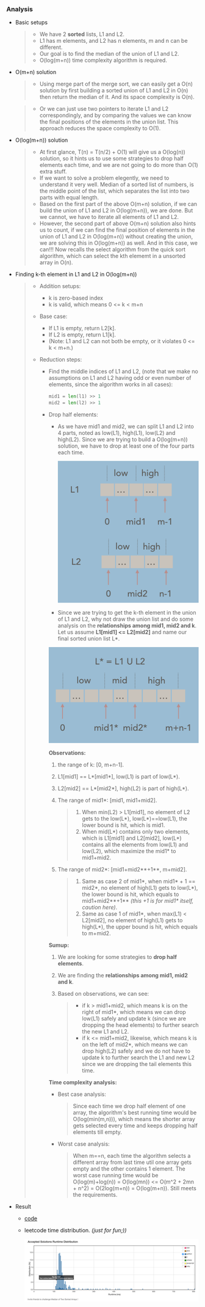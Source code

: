 ### Analysis

* Basic setups

  > - We have 2 **sorted** lists, L1 and L2.
  > - L1 has m elements, and L2 has n elements, m and n can be different. 
  > - Our goal is to find the median of the union of L1 and L2.
  > - O(log(m+n)) time complexity algorithm is required.


* O(m+n) solution

  > * Using merge part of the merge sort, we can easily get a O(n) solution by first building a sorted union of L1 and L2 in O(n) then return the median of it. And its space complexity is O(n).


  > * Or we can just use two pointers to iterate L1 and L2 correspondingly, and by comparing the values we can know the final positions of the elements in the union list. This approach reduces the space complexity to O(1).

* O(log(m+n)) solution

  > - At first glance, T(n) = T(n/2) + O(1) will give us a O(log(n)) solution, so it hints us to use some strategies to drop half elements each time, and we are not going to do more than O(1) extra stuff.
  > - If we want to solve a problem elegently, we need to understand it very well. Median of a sorted list of numbers, is the middle point of the list, which separates the list into two parts with equal length. 
  > - Based on the first part of the above O(m+n) solution, if we can build the union of L1 and L2 in O(log(m+n)), we are done. But we cannot, we have to iterate all elements of L1 and L2. 
  > - However, the second part of above O(m+n) solution also hints us to count, if we can find the final position of elements in the union of L1 and L2 in O(log(m+n)) without creating the union, we are solving this in O(log(m+n)) as well. And in this case, we can!!! Now recalls the select algorithm from the quick sort algorithm, which can select the kth elememt in a unsorted array in O(n).

* Finding k-th element in L1 and L2 in O(log(m+n))

  > - Addition setups:
  >
  >   - k is zero-based index
  >   - k is valid, which means 0 <= k < m+n
  >
  > - Base case:
  >
  >   - If L1 is empty, return L2[k].
  >   - If L2 is empty, return L1[k].
  >   - (Note: L1 and L2 can not both be empty, or it violates 0 <= k < m+n.)
  >
  > - Reduction steps:
  >
  >   - Find the middle indices of L1 and L2, (note that we make no assumptions on L1 and L2 having odd or even number of elements, since the algorithm works in all cases):
  >
  >     ```python
  >     mid1 = len(l1) >> 1
  >     mid2 = len(l2) >> 1
  >     ```
  >
  >   - Drop half elements:
  >
  >     * As we have mid1 and mid2, we can split L1 and L2 into 4 parts, noted as low(L1), high(L1), low(L2) and high(L2). Since we are trying to build a O(log(m+n)) solution, we have to drop at least one of the four parts each time.
  >
  >       ![towLists](twoLists.png)
  >
  >
  >     *  Since we are trying to get the k-th element in the union of L1 and L2, why not draw the union list and do some analysis on the **relationships among mid1, mid2 and k**. Let us assume **L1[mid1] <= L2[mid2]** and name our final sorted union list L*.
  >
  >       ![unionList](unionList.png)
  >
  >       **Observations:**
  >
  >       1. the range of k: [0, m+n-1].
  >
  >       2. L1[mid1] == L\*[mid1\*], low(L1) is part of low(L\*).
  >
  >       3. L2[mid2] == L\*[mid2\*], high(L2) is part of high(L\*).
  >
  >       4. The range of mid1\*: [mid1, mid1+mid2].
  >
  >          > 1. When min(L2) > L1[mid1], no element of L2 gets to the low(L\*), low(L\*)==low(L1), the lower bound is hit, which is mid1.
  >          > 2. When mid(L\*) contains only two elements, which is L1[mid1] and L2[mid2], low(L\*) contains all the elements from low(L1) and low(L2), which maximize the mid1\* to mid1+mid2.
  >
  >       5. The range of mid2\*: [mid1+mid2**+1**, m+mid2].
  >
  >          > 1. Same as case 2 of mid1\*, when mid1\* + 1 == mid2\*, no element of high(L1) gets to low(L\*), the lower bound is hit, which equals to mid1+mid2**+1** *(this +1 is for mid1\* itself, caution here)*.
  >          > 2. Same as case 1 of mid1\*, when max(L1) < L2[mid2], no element of high(L1) gets to high(L\*), the upper bound is hit, which equals to m+mid2.
  >
  >       **Sumup:**
  >
  >       1. We are looking for some strategies to **drop half elements**.
  >
  >       2. We are finding the **relationships among mid1, mid2 and k**.
  >
  >       3. Based on observations, we can see:
  >
  >          > * if k > mid1+mid2, which means k is on the right of mid1\*, which means we can drop low(L1) safely and update k (since we are dropping the head elements) to further search the new L1 and L2.
  >          > * if k <= mid1+mid2, likewise, which means k is on the left of mid2\*, which means we can drop high(L2) safely and we do not have to update k to further search the L1 and new L2 since we are dropping the tail elements this time.
  >
  >       **Time complexity analysis:**
  >
  >       * Best case analysis:
  >
  >         > Since each time we drop half element of one array, the algorithm's best running time would be O(log(min(m,n))), which means the shorter array gets selected every time and keeps dropping half elements till empty.
  >
  >       * Worst case analysis:
  >
  >         > When m==n, each time the algorithm selects a different array from last time util one array gets empty and the other contains 1 element. The worst case running time would be O(log(m)+log(n)) = O(log(mn)) <= O(m^2 + 2mn + n^2) = O(2log(m+n)) = O(log(m+n)). Still meets the requirements.

* Result

  * [code](https://github.com/grehujt/leetcode/blob/master/4.-Median-of-Two-Sorted-Arrays/solution.py)

  * leetcode time distribution. *(just for fun;))*

    ![time](time.png)